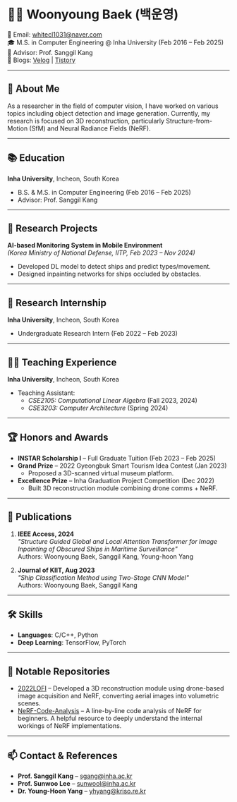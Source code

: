 # 👨‍💻 Woonyoung Baek (백운영)

📧 Email: whitecl1031@naver.com  
🎓 M.S. in Computer Engineering @ Inha University (Feb 2016 – Feb 2025)  
🔬 Advisor: Prof. Sanggil Kang  
📝 Blogs: [Velog](https://velog.io/@whitecl1031/posts) | [Tistory](https://foxheadstudio.tistory.com/)

---

## 🚀 About Me

As a researcher in the field of computer vision, I have worked on various topics including object detection and image generation. Currently, my research is focused on 3D reconstruction, particularly Structure-from-Motion (SfM) and Neural Radiance Fields (NeRF).  

---

## 📚 Education

**Inha University**, Incheon, South Korea  
- B.S. & M.S. in Computer Engineering (Feb 2016 – Feb 2025)  
- Advisor: Prof. Sanggil Kang

---

## 🔬 Research Projects

**AI-based Monitoring System in Mobile Environment**  
*(Korea Ministry of National Defense, IITP, Feb 2023 – Nov 2024)*  
- Developed DL model to detect ships and predict types/movement.  
- Designed inpainting networks for ships occluded by obstacles.

---

## 🧪 Research Internship

**Inha University**, Incheon, South Korea  
- Undergraduate Research Intern (Feb 2022 – Feb 2023)

---

## 👨‍🏫 Teaching Experience

**Inha University**, Incheon, South Korea  
- Teaching Assistant:
  - *CSE2105: Computational Linear Algebra* (Fall 2023, 2024)  
  - *CSE3203: Computer Architecture* (Spring 2024)

---

## 🏆 Honors and Awards

- **INSTAR Scholarship I** – Full Graduate Tuition (Feb 2023 – Feb 2025)  
- **Grand Prize** – 2022 Gyeongbuk Smart Tourism Idea Contest (Jan 2023)  
  - Proposed a 3D-scanned virtual museum platform.  
- **Excellence Prize** – Inha Graduation Project Competition (Dec 2022)  
  - Built 3D reconstruction module combining drone comms + NeRF.

---

## 📄 Publications

1. **IEEE Access, 2024**  
   *"Structure Guided Global and Local Attention Transformer for Image Inpainting of Obscured Ships in Maritime Surveillance"*  
   Authors: Woonyoung Baek, Sanggil Kang, Young-hoon Yang

2. **Journal of KIIT, Aug 2023**  
   *"Ship Classification Method using Two-Stage CNN Model"*  
   Authors: Woonyoung Baek, Sanggil Kang

---

## 🛠 Skills

- **Languages**: C/C++, Python  
- **Deep Learning**: TensorFlow, PyTorch

---

## 📌 Notable Repositories

- [2022LOFI](https://github.com/Profrog/2022LOFI) – Developed a 3D reconstruction module using drone-based image acquisition and NeRF, converting aerial images into volumetric scenes.  
- [NeRF-Code-Analysis](https://github.com/Foxhead-Studio/NeRF-Code-Analysis) – A line-by-line code analysis of NeRF for beginners. A helpful resource to deeply understand the internal workings of NeRF implementations.

---

## 📫 Contact & References

- **Prof. Sanggil Kang** – sgang@inha.ac.kr  
- **Prof. Sunwoo Lee** – sunwool@inha.ac.kr  
- **Dr. Young-Hoon Yang** – yhyang@kriso.re.kr
